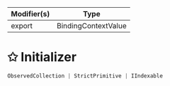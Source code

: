 | Modifier(s)                            | Type                     |
|----------------------------------------|--------------------------|
| export | BindingContextValue |

# &#10025; Initializer

```ts
ObservedCollection | StrictPrimitive | IIndexable
```